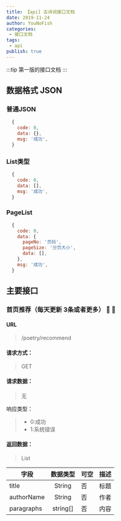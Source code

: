 ```yaml
--- 
title: 【api] 古诗词接口文档  
date: 2019-11-24
author: YouNoFish
categories: 
 - 接口文档
tags: 
 - api
publish: true
---
```


:::tip
第一版的接口文档
:::

<!-- more -->

## 数据格式 JSON

### 普通JSON
  ``` js
    {
      code: 0,
      data: {},
      msg: '成功',
    }
  ```
### List类型
  ``` js
    {
      code: 0,
      data: [],
      msg: '成功',
    }
  ```
### PageList
  ``` js
    {
      code: 0,
      data: {
        pageNo: '页码',
        pageSize: '分页大小',
        data: [],
      },
      msg: '成功',
    }
  ```
## 主要接口

### 首页推荐（每天更新 3条或者更多） :tada: :100:
#### URL 
> /poetry/recommend

#### 请求方式：
> GET

#### 请求数据：

> 无

响应类型：

> - 0:成功
> - 1:系统错误

#### 返回数据：

> List

字段                   | 数据类型            | 可空 | 描述
-----------------------|:-------------------:|------|--------------------------
title                  | String            |  否  | 标题
authorName             | String            |  否  | 作者
paragraphs             | string[]      |  否  | 内容

